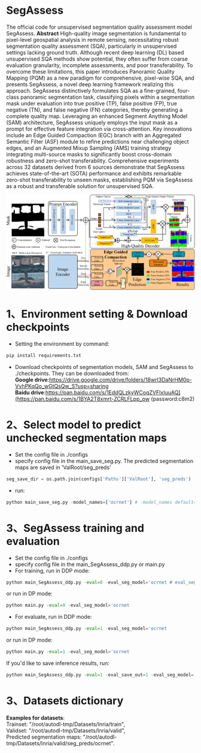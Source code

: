 # SegAssess
The official code for unsupervised segmentation quality assessment model SegAssess.
**Abstract**
High-quality image segmentation is fundamental to pixel-level geospatial analysis in remote sensing, necessitating robust segmentation quality assessment (SQA), particularly in unsupervised settings lacking ground truth. Although recent deep learning (DL) based unsupervised SQA methods show potential, they often suffer from coarse evaluation granularity, incomplete assessments, and poor transferability. To overcome these limitations, this paper introduces Panoramic Quality Mapping (PQM) as a new paradigm for comprehensive, pixel-wise SQA, and presents SegAssess, a novel deep learning framework realizing this approach. SegAssess distinctively formulates SQA as a fine-grained, four-class panoramic segmentation task, classifying pixels within a segmentation mask under evaluation into true positive (TP), false positive (FP), true negative (TN), and false negative (FN) categories, thereby generating a complete quality map. Leveraging an enhanced Segment Anything Model (SAM) architecture, SegAssess uniquely employs the input mask as a prompt for effective feature integration via cross-attention. Key innovations include an Edge Guided Compaction (EGC) branch with an Aggregated Semantic Filter (ASF) module to refine predictions near challenging object edges, and an Augmented Mixup Sampling (AMS) training strategy integrating multi-source masks to significantly boost cross-domain robustness and zero-shot transferability. Comprehensive experiments across 32 datasets derived from 6 sources demonstrate that SegAssess achieves state-of-the-art (SOTA) performance and exhibits remarkable zero-shot transferability to unseen masks, establishing PQM via SegAssess as a robust and transferable solution for unsupervised SQA.

![image](overview_01.png)

1、Environment setting & Download checkpoints
=
* Setting the environment by command:
```python
pip install requirements.txt
```
* Download checkpoints of segmentation models, SAM and SegAssess to ./checkpoints. They can be downloaded from:<br>
**Google drive**:https://drive.google.com/drive/folders/18wrI3DaNrHM0p-VvhPKqQo_wGtQsQw_S?usp=sharing <br>
**Baidu drive**:https://pan.baidu.com/s/1EddQLzkyWCoqZVFIxIuuAQ](https://pan.baidu.com/s/1BYA2T8xmrt-ZCRLFLpp_pw (password:c8m2) <br>

2、Select model to predict unchecked segmentation maps
=
* Set the config file in ./configs
*  specify config file in the main_save_seg.py. The predicted segmentation maps are saved in 'ValRoot/seg_preds'
```python
seg_save_dir = os.path.join(configs['Paths']['ValRoot'], 'seg_preds')
```
*  run:
 ```python
python main_save_seg.py -model_names=['ocrnet'] # -model_names default=["deeplabv3+", "hrnet", "transunet", "unetformer", "ocrnet"]
```

3、SegAssess training and evaluation
=
* Set the config file in ./configs
* specify config file in the main_SegAssess_ddp.py or main.py
* For training, run in DDP mode:
 ```python
python main_SegAssess_ddp.py -eval=0 -eval_seg_model='ocrnet # eval_seg_model: All datasets support "deeplabv3+", "hrnet", "transunet", "unetformer", "ocrnet" . BAQS and WAQS additional support "raw"
```
or run in DP mode:
 ```python
python main.py -eval=0 -eval_seg_model='ocrnet 
```
* For evaluate, run in DDP mode:
 ```python
python main_SegAssess_ddp.py -eval=1 -eval_seg_model='ocrnet 
```
or run in DP mode:
 ```python
python main.py -eval=1 -eval_seg_model='ocrnet
```
If you'd like to save inference results, run:
```python
python main_SegAssess_ddp.py -eval=1 -eval_save_out=1 -eval_seg_model='ocrnet 
```

3、Datasets dictionary
=
**Examples for datasets**:<br>
Trainset: "/root/autodl-tmp/Datasets/Inria/train",<br>
Validset: "/root/autodl-tmp/Datasets/Inria/valid",<br>
Predicted segmentation maps: "/root/autodl-tmp/Datasets/Inria/valid/seg_preds/ocrnet".<br>
